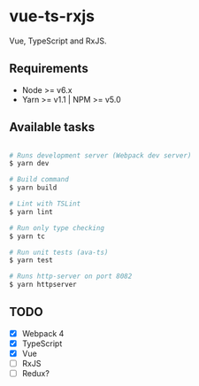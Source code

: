 # vue-ts-rxjs

Vue, TypeScript and RxJS.

## Requirements

- Node >= v6.x
- Yarn >= v1.1 | NPM >= v5.0


## Available tasks

```sh

# Runs development server (Webpack dev server)
$ yarn dev

# Build command
$ yarn build

# Lint with TSLint
$ yarn lint

# Run only type checking
$ yarn tc

# Run unit tests (ava-ts)
$ yarn test

# Runs http-server on port 8082
$ yarn httpserver

```

## TODO

- [x] Webpack 4
- [x] TypeScript
- [x] Vue
- [ ] RxJS
- [ ] Redux?

